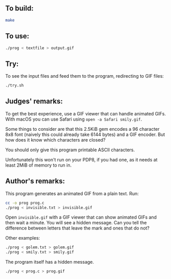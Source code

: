 ## To build:

```sh
make
```


## To use:

```sh
./prog < textfile > output.gif
```


## Try:

To see the input files and feed them to the program, redirecting to GIF files:

```sh
./try.sh
```


## Judges' remarks:

To get the best experience, use a GIF viewer that can handle animated GIFs.
With macOS you can use Safari using `open -a Safari smily.gif`.

Some things to consider are that this 2.5KiB gem encodes a 96 character 8x8
font (naively this could already take 6144 bytes) and a GIF encoder.  But
how does it know which characters are closed?

You should only give this program printable ASCII characters.

Unfortunately this won't run on your PDP8, if you had one, as it needs at
least 2MiB of memory to run in.


## Author's remarks:

This program generates an animated GIF from a plain text.  Run:

```sh
cc -o prog prog.c
./prog < invisible.txt > invisible.gif
```

Open `invisible.gif` with a GIF viewer that can show animated GIFs and then wait
a minute.  You will see a hidden message.  Can you tell the difference between
letters that leave the mark and ones that do not?

Other examples:

```sh
./prog < golem.txt > golem.gif
./prog < smily.txt > smily.gif
```

The program itself has a hidden message.

```sh
./prog < prog.c > prog.gif
```

<!--

    Copyright © 1984-2024 by Landon Curt Noll. All Rights Reserved.

    You are free to share and adapt this file under the terms of this license:

	Creative Commons Attribution-ShareAlike 4.0 International (CC BY-SA 4.0)

    For more information, see:

	https://creativecommons.org/licenses/by-sa/4.0/

-->
